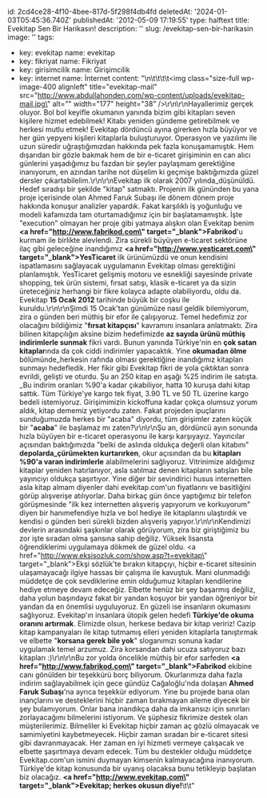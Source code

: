 id: 2cd4ce28-4f10-4bee-817d-5f298f4db4fd
deletedAt: '2024-01-03T05:45:36.740Z'
publishedAt: '2012-05-09 17:19:55'
type: halftext
title: Evekitap Sen Bir Harikasın!
description: ''
slug: /evekitap-sen-bir-harikasin
image: ''
tags:
  - key: evekitap
    name: evekitap
  - key: fikriyat
    name: Fikriyat
  - key: girisimcilik
    name: Girişimcilik
  - key: internet
    name: İnternet
content: "\n\t\t\t\t<img class=\"size-full wp-image-400 alignleft\" title=\"evekitap-mail\" src=\"http://www.abdullahonden.com/wp-content/uploads/evekitap-mail.jpg\" alt=\"\" width=\"177\" height=\"38\" />\r\n\r\nHayallerimiz gerçek oluyor. Bol bol keyifle okumanın yanında bizim gibi kitapları seven kişilere hizmet edebilmek! Kitabı yeniden gündeme getirebilmek ve herkesi mutlu etmek! Evekitap dördüncü ayına girerken hızla büyüyor ve her gün yepyeni kişileri kitaplarla buluşturuyor. Operasyon ve yazılımı ile uzun süredir uğraştığımızdan hakkında pek fazla konuşamamıştık. Hem dışarıdan bir gözle bakmak hem de bir e-ticaret girişiminin en can alıcı günlerini yaşadığımız bu fazdan bir şeyler paylaşmam gerektiğine inanıyorum, en azından tarihe not düşelim ki geçmişe baktığımızda güzel dersler çıkartabilelim.\r\n\r\nEvekitap ilk olarak 2007 yılında\_düşünüldü. Hedef sıradışı bir şekilde \"kitap\" satmaktı. Projenin ilk gününden bu yana proje içerisinde olan Ahmed Faruk Subaşı ile dönem dönem proje hakkında konuşur analizler yapardık. Fakat karşılıklı iş yoğunluğu ve modeli kafamızda tam oturtamadığımız için bir başlatamamıştık. İşte \"execution\" olmayan her proje gibi yatmaya alışkın olan Evekitap benim <strong><a href=\"http://www.fabrikod.com\" target=\"_blank\">Fabrikod</a></strong>'u kurmam ile birlikte alevlendi. Zira sürekli büyüyen e-ticaret sektörüne ilaç gibi geleceğine inandığımız <strong><a href=\"http://www.yesticaret.com\" target=\"_blank\">YesTicaret</a></strong> ilk ürünümüzdü ve onun kendisini ispatlamasını sağlayacak uygulamanın Evekitap olması gerektiğini planlamıştık. YesTicaret gelişmiş motoru ve esnekliği sayesinde private shopping, tek ürün sistemi, fırsat satışı, klasik e-ticaret ya da sizin üreteceğiniz herhangi bir fikre kolayca adapte olabiliyordu, oldu da. Evekitap <strong>15 Ocak 2012</strong> tarihinde büyük bir coşku ile kuruldu.\r\n\r\nŞimdi 15 Ocak'tan günümüze nasıl geldik bilemiyorum, zira o günden beri müthiş bir efor ile çalışıyoruz. Temel hedefimiz zor olacağını bildiğimiz \"<strong>fırsat kitapçısı</strong>\" kavramını insanlara anlatmaktı. Zira bilinen kitapçılığın aksine bizim hedefimizde <strong>az sayıda ürünü müthiş indirimlerle sunmak</strong> fikri vardı. Bunun yanında Türkiye'nin en <strong>çok satan kitaplar</strong>ında da çok ciddi indirimler yapacaktık. Yine <strong>okumadan ölme</strong> bölümünde\_herkesin rafında olması gerektiğine inandığımız kitapları sunmayı hedefledik. Her fikir gibi Evekitap fikri de yola çıktıktan sonra evrildi, gelişti ve oturdu. Şu an 250 kitap en aşağı %25 indirim ile satışta. \_Bu indirim oranları %90'a kadar çıkabiliyor, hatta 10 kuruşa dahi kitap sattık. Tüm Türkiye'ye kargo tek fiyat, 3.90 TL ve 50 TL üzerine kargo bedeli istemiyoruz. Girişimimizin kickoffuna kadar çokça olumsuz yorum aldık, kitap dememiz yetiyordu zaten. Fakat projeden ipuçlarını sunduğumuzda herkes bir \"acaba\" diyordu, tüm girişimler zaten küçük bir \"<strong>acaba</strong>\" ile başlamaz mı zaten?\r\n\r\nŞu an, dördüncü ayın sonunda hızla büyüyen bir e-ticaret operasyonu ile karşı karşıyayız. Yayıncılar açısından baktığımızda \"belki de aslında oldukça değerli olan kitabını\" <strong>depolarda\_çürümekten kurtarırken</strong>, okur açısından da bu <strong>kitapları %90'a varan indirimlerle</strong> alabilmelerini sağlıyoruz. Vitrinimize aldığımız kitaplar yeniden hatırlanıyor, asla satılmaz denen kitapların satışları bile yayıncıyı oldukça şaşırtıyor. Yine diğer bir sevindirici husus internetten asla kitap almam diyenler dahi evekitap.com'un fiyatlarını ve basitliğini görüp alışverişe atılıyorlar. Daha birkaç gün önce yaptığımız bir telefon görüşmesinde \"ilk kez internetten alışveriş yapıyorum ve korkuyorum\" diyen bir hanımefendiye hızla ve bol hediye ile kitaplarını ulaştırdık ve kendisi o günden beri sürekli bizden alışveriş yapıyor.\r\n\r\nKendimizi devlerin arasındaki şaşkınlar olarak görüyorum, zira biz giriştiğimiz bu zor işte sıradan olma şansına sahip değiliz. Yüksek lisansta öğrendiklerimi uygulamaya dökmek de güzel oldu. <a href=\"http://www.eksisozluk.com/show.asp?t=evekitap\" target=\"_blank\">Ekşi sözlük</a>'te bırakın kitapçıyı, hiçbir e-ticaret sitesinin ulaşamayacağı ilgiye hassas bir çalışma ile kavuştuk. Mani olunmadığı müddetçe de çok sevdiklerine emin olduğumuz kitapları kendilerine hediye etmeye devam edeceğiz. Elbette henüz bir şey başarmış değiliz, daha yolun başındayız fakat bir yandan koşuyor bir yandan öğreniyor bir yandan da en önemlisi uyguluyoruz. En güzeli ise insanların okumasını sağlıyoruz. Evekitap'ın insanlara ütopik gelen hedefi <strong>Türkiye'de okuma oranını artırmak</strong>. Elimizde olsun, herkese bedava bir kitap veririz! Cazip kitap kampanyaları ile kitap tutmamış elleri yeniden kitaplarla tanıştırmak ve elbette \"<strong>korsana gerek bile yok</strong>\" sloganımızı sonuna kadar uygulamak temel arzumuz. Zira korsandan dahi ucuza satıyoruz bazı kitapları :)\r\n\r\nBu zor yolda öncelikle müthiş bir efor sarfeden <strong><a href=\"http://www.fabrikod.com\" target=\"_blank\">Fabrikod</a></strong> ekibine canı gönülden bir teşekkürü borç biliyorum. Okurlarımıza daha fazla indirim sağlayabilmek için gece gündüz Cağaloğlu'nda dolaşan <strong>Ahmed Faruk Subaşı</strong>'na ayrıca teşekkür ediyorum. Yine bu projede bana olan inançlarını ve desteklerini hiçbir zaman bırakmayan aileme diyecek bir şey bulamıyorum. Onlar bana inandıkça daha da imkansızı için sınırları zorlayacağımı bilmelerini istiyorum. Ve şüphesiz fikrimize destek olan müşterilerimiz. Bilmeliler ki Evekitap hiçbir zaman aç gözlü olmayacak ve samimiyetini kaybetmeyecek. Hiçbir zaman sıradan bir e-ticaret sitesi gibi davranmayacak. Her zaman en iyi hizmeti vermeye çalışacak ve elbette şaşırtmaya devam edecek. Tüm bu destekler olduğu müddetçe Evekitap.com'un ismini duymayan kimsenin kalmayacağına inanıyorum. Türkiye'de kitap konusunda bir uyanış olacaksa bunu tetikleyip başlatan biz olacağız. <strong><a href=\"http://www.evekitap.com\" target=\"_blank\">Evekitap; herkes okusun diye!</a></strong>\t\t"
